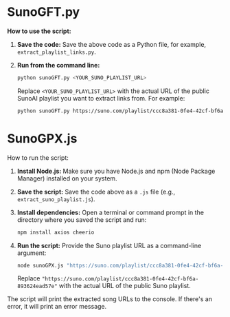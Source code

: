 # SunoGFT.py

**How to use the script:**

1. **Save the code:** Save the above code as a Python file, for example, `extract_playlist_links.py`.
2. **Run from the command line:**

    ```bash
    python sunoGFT.py <YOUR_SUNO_PLAYLIST_URL>
    ```

    Replace `<YOUR_SUNO_PLAYLIST_URL>` with the actual URL of the public SunoAI playlist you want to extract links from. For example:

    ```bash
    python sunoGFT.py https://suno.com/playlist/ccc8a381-0fe4-42cf-bf6a-893624ead57e
    ```

# SunoGPX.js

How to run the script:

1. **Install Node.js:** Make sure you have Node.js and npm (Node Package Manager) installed on your system.
2. **Save the script:** Save the code above as a `.js` file (e.g., `extract_suno_playlist.js`).
3. **Install dependencies:** Open a terminal or command prompt in the directory where you saved the script and run:

    ```bash
    npm install axios cheerio
    ```

4. **Run the script:**  Provide the Suno playlist URL as a command-line argument:

    ```bash
    node sunoGPX.js "https://suno.com/playlist/ccc8a381-0fe4-42cf-bf6a-893624ead57e"
    ```

    Replace `"https://suno.com/playlist/ccc8a381-0fe4-42cf-bf6a-893624ead57e"` with the actual URL of the public Suno playlist.

The script will print the extracted song URLs to the console.  If there's an error, it will print an error message.
